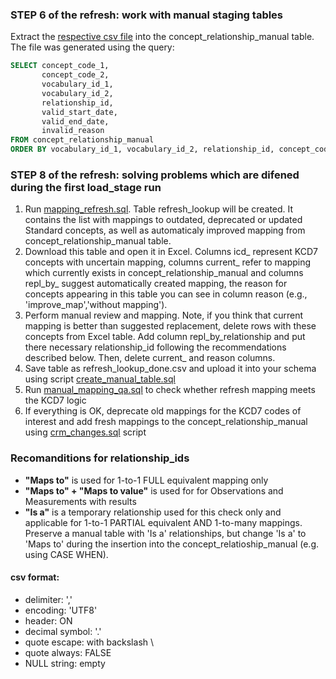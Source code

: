 ### STEP 6 of the refresh: work with manual staging tables

Extract the [respective csv file](https://drive.google.com/file/d/1aveUOpzJWEDo0G5JRDzWWmnKoZ12bCCn/view?usp=sharing) into the concept_relationship_manual table. The file was generated using the query:
```sql
SELECT concept_code_1,
       concept_code_2,
       vocabulary_id_1,
       vocabulary_id_2,
       relationship_id,
       valid_start_date,
       valid_end_date,
       invalid_reason
FROM concept_relationship_manual
ORDER BY vocabulary_id_1, vocabulary_id_2, relationship_id, concept_code_1, concept_code_2, invalid_reason, valid_start_date, valid_end_date;
```

### STEP 8 of the refresh: solving problems which are difened during the first load_stage run

1. Run [mapping_refresh.sql](https://github.com/OHDSI/Vocabulary-v5.0/blob/kcd7-documentation/KCD7/manual_work/mapping_refresh.sql). Table refresh_lookup will be created. It contains the list with mappings to outdated, deprecated or updated Standard concepts, as well as automaticaly improved mapping from concept_relationship_manual table. 
2. Download this table and open it in Excel. Columns icd_ represent KCD7 concepts with uncertain mapping, columns current_ refer to mapping which currently exists in concept_relationship_manual and columns repl_by_ suggest automatically created mapping, the reason for concepts appearing in this table you can see in column reason (e.g., 'improve_map','without mapping').
3. Perform manual review and mapping. Note, if you think that current mapping is better than suggested replacement, delete rows with these concepts from Excel table. Add column repl_by_relationship and put there necessary relationship_id following the recommendations described below. Then, delete current_ and reason columns.
4. Save table as refresh_lookup_done.csv and upload it into your schema using script [create_manual_table.sql](https://github.com/OHDSI/Vocabulary-v5.0/blob/kcd7-documentation/KCD7/manual_work/create_manual_table.sql)
5. Run [manual_mapping_qa.sql](https://github.com/OHDSI/Vocabulary-v5.0/blob/kcd7-documentation/KCD7/manual_work/manual_mapping_qa.sql) to check whether refresh mapping meets the KCD7 logic
6. If everything is OK, deprecate old mappings for the KCD7 codes of interest and add fresh mappings to the concept_relationship_manual using [crm_changes.sql](https://github.com/OHDSI/Vocabulary-v5.0/blob/kcd7-documentation/KCD7/manual_work/crm_changes.sql) script

### Recomanditions for relationship_ids
  * **"Maps to"** is used for 1-to-1 FULL equivalent mapping only
  * **"Maps to" + "Maps to value"** is used for for Observations and Measurements with results
  * **"Is a"** is a temporary relationship used for this check only and applicable for 1-to-1 PARTIAL equivalent AND 1-to-many mappings.
Preserve a manual table with 'Is a' relationships, but change 'Is a' to 'Maps to' during the insertion into the concept_relatioship_manual (e.g. using CASE WHEN).

#### csv format:
- delimiter: ','
- encoding: 'UTF8'
- header: ON
- decimal symbol: '.'
- quote escape: with backslash \
- quote always: FALSE
- NULL string: empty
